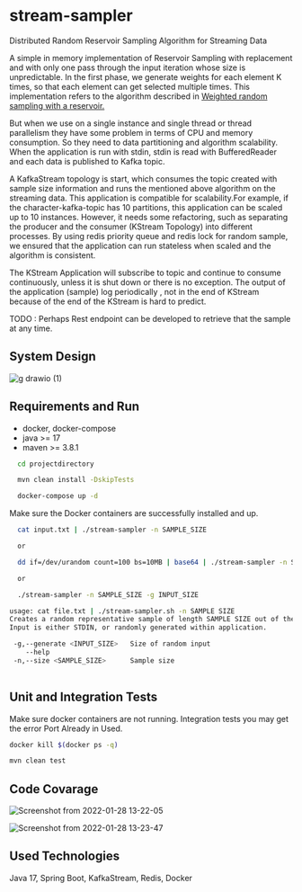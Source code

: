 # stream-sampler

Distributed Random Reservoir Sampling Algorithm for Streaming Data

A simple in memory implementation of Reservoir Sampling with replacement and with only one pass through the input iteration whose
size is unpredictable. In the first phase, we generate weights for each element K times, so that each element can get selected
multiple times. This implementation refers to the algorithm described
in [Weighted random sampling with a reservoir.](https://www.researchgate.net/publication/222728123_Weighted_random_sampling_with_a_reservoir)

But when we use on a single instance and single thread or thread parallelism they have some problem in terms of CPU and memory
consumption. So they need to data partitioning and algorithm scalability. When the application is run with stdin, stdin is read
with BufferedReader and each data is published to Kafka topic.

A KafkaStream topology is start, which consumes the topic created with sample size information and runs the mentioned above
algorithm on the streaming data. This application is compatible for scalability.For example, if the character-kafka-topic has 10
partitions, this application can be scaled up to 10 instances. However, it needs some refactoring, such as separating the producer
and the consumer (KStream Topology) into different processes. By using redis priority queue and redis lock for random sample, we
ensured that the application can run stateless when scaled and the algorithm is consistent.

The KStream Application will subscribe to topic and continue to consume continuously, unless it is shut down or there is no
exception. The output of the application (sample)  log periodically , not in the end of KStream because of the end of the KStream
is hard to predict.

TODO : Perhaps Rest endpoint can be developed to retrieve that the sample at any time.

## System Design

![g drawio (1)](https://user-images.githubusercontent.com/17534654/151557171-bf7469a2-0609-42b7-95e1-c1d5976f40bf.png)



## Requirements and Run

* docker, docker-compose
* java  >= 17
* maven >= 3.8.1

```bash 
  cd projectdirectory

  mvn clean install -DskipTests

  docker-compose up -d

```

Make sure the Docker containers are successfully installed and up.

```bash 
  cat input.txt | ./stream-sampler -n SAMPLE_SIZE

  or

  dd if=/dev/urandom count=100 bs=10MB | base64 | ./stream-sampler -n SAMPLE_SIZE

  or

  ./stream-sampler -n SAMPLE_SIZE -g INPUT_SIZE

```

```bash 
usage: cat file.txt | ./stream-sampler.sh -n SAMPLE SIZE
Creates a random representative sample of length SAMPLE SIZE out of the input.
Input is either STDIN, or randomly generated within application.

 -g,--generate <INPUT_SIZE>   Size of random input
    --help
 -n,--size <SAMPLE_SIZE>      Sample size
  
```

## Unit and Integration Tests

Make sure docker containers are not running. Integration tests you may get the error Port Already in Used.

```bash 
docker kill $(docker ps -q)
```

```bash
mvn clean test
```

## Code Covarage
![Screenshot from 2022-01-28 13-22-05](https://user-images.githubusercontent.com/17534654/151549490-24c6560a-8d89-4cfb-ac1c-7bba71091462.png)

![Screenshot from 2022-01-28 13-23-47](https://user-images.githubusercontent.com/17534654/151549522-17522426-2cea-4ae3-88fd-10e02f7c9200.png)

## Used Technologies

Java 17, Spring Boot, KafkaStream, Redis, Docker

